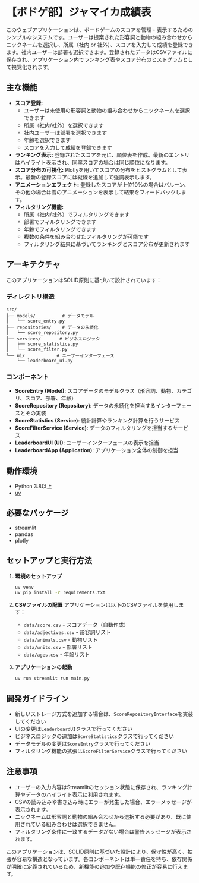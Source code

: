 # 【ボドゲ部】ジャマイカ成績表

このウェブアプリケーションは、ボードゲームのスコアを管理・表示するためのシンプルなシステムです。ユーザーは提案された形容詞と動物の組み合わせからニックネームを選択し、所属（社内 or 社外）、スコアを入力して成績を登録できます。社内ユーザーは部署も選択できます。登録されたデータはCSVファイルに保存され、アプリケーション内でランキング表やスコア分布のヒストグラムとして視覚化されます。

## 主な機能
- **スコア登録:** 
  - ユーザーは未使用の形容詞と動物の組み合わせからニックネームを選択できます
  - 所属（社内/社外）を選択できます
  - 社内ユーザーは部署を選択できます
  - 年齢を選択できます
  - スコアを入力して成績を登録できます
- **ランキング表示:** 登録されたスコアを元に、順位表を作成。最新のエントリはハイライト表示され、同率スコアの場合は同じ順位になります。
- **スコア分布の可視化:** Plotlyを用いてスコアの分布をヒストグラムとして表示。最新の登録スコアには縦線を追加して強調表示します。
- **アニメーションエフェクト:** 登録したスコアが上位10%の場合はバルーン、その他の場合は雪のアニメーションを表示して結果をフィードバックします。
- **フィルタリング機能:** 
  - 所属（社内/社外）でフィルタリングできます
  - 部署でフィルタリングできます
  - 年齢でフィルタリングできます
  - 複数の条件を組み合わせたフィルタリングが可能です
  - フィルタリング結果に基づいてランキングとスコア分布が更新されます

## アーキテクチャ
このアプリケーションはSOLID原則に基づいて設計されています：

### ディレクトリ構造
```
src/
├── models/          # データモデル
│   └── score_entry.py
├── repositories/    # データの永続化
│   └── score_repository.py
├── services/       # ビジネスロジック
│   ├── score_statistics.py
│   └── score_filter.py
└── ui/            # ユーザーインターフェース
    └── leaderboard_ui.py
```

### コンポーネント
- **ScoreEntry (Model)**: スコアデータのモデルクラス（形容詞、動物、カテゴリ、スコア、部署、年齢）
- **ScoreRepository (Repository)**: データの永続化を担当するインターフェースとその実装
- **ScoreStatistics (Service)**: 統計計算やランキング計算を行うサービス
- **ScoreFilterService (Service)**: データのフィルタリングを担当するサービス
- **LeaderboardUI (UI)**: ユーザーインターフェースの表示を担当
- **LeaderboardApp (Application)**: アプリケーション全体の制御を担当

## 動作環境
- Python 3.8以上
- [uv](https://docs.astral.sh/uv/getting-started/installation/)

## 必要なパッケージ
- streamlit
- pandas
- plotly

## セットアップと実行方法
1. **環境のセットアップ**
   ```bash
   uv venv
   uv pip install -r requirements.txt
   ```

2. **CSVファイルの配置**
   アプリケーションは以下のCSVファイルを使用します：
   - `data/score.csv` - スコアデータ（自動作成）
   - `data/adjectives.csv` - 形容詞リスト
   - `data/animals.csv` - 動物リスト
   - `data/units.csv` - 部署リスト
   - `data/ages.csv` - 年齢リスト

3. **アプリケーションの起動**
   ```bash
   uv run streamlit run main.py
   ```

## 開発ガイドライン
- 新しいストレージ方式を追加する場合は、`ScoreRepositoryInterface`を実装してください
- UIの変更は`LeaderboardUI`クラスで行ってください
- ビジネスロジックの追加は`ScoreStatistics`クラスで行ってください
- データモデルの変更は`ScoreEntry`クラスで行ってください
- フィルタリング機能の拡張は`ScoreFilterService`クラスで行ってください

## 注意事項
- ユーザーの入力内容はStreamlitのセッション状態に保存され、ランキング計算やデータのハイライト表示に利用されます。
- CSVの読み込みや書き込み時にエラーが発生した場合、エラーメッセージが表示されます。
- ニックネームは形容詞と動物の組み合わせから選択する必要があり、既に使用されている組み合わせは選択できません。
- フィルタリング条件に一致するデータがない場合は警告メッセージが表示されます。

このアプリケーションは、SOLID原則に基づいた設計により、保守性が高く、拡張が容易な構造となっています。各コンポーネントは単一責任を持ち、依存関係が明確に定義されているため、新機能の追加や既存機能の修正が容易に行えます。
